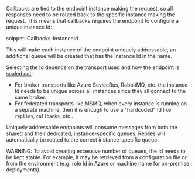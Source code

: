 
Callbacks are tied to the endpoint instance making the request, so all responses need to be routed back to the specific instance making the request. This means that callbacks requires the endpoint to configure a unique instance Id:

snippet: Callbacks-InstanceId

This will make each instance of the endpoint uniquely addressable, an additional queue will be created that has the instance Id in the name. 

Selecting the Id depends on the transport used and how the endpoint is [scaled out](/transports/scale-out.md#when-to-scale-out):
- For broker transports like Azure SeviceBus, RabbitMQ, etc. the instance Id needs to be unique across all instances since they all connect to the same broker.
- For federated transports like MSMQ, when every instance is running on a seprate machine, then it is enough to use a "hardcoded" Id like `replies`, `callbacks`, etc.. 

Uniquely addressable endpoints will consume messages from both the shared and their dedicated, instance-specific queues. Replies will automatically be routed to the correct instance-specific queue.

WARNING: To avoid creating excessive number of queues, the Id needs to be kept stable. For example, it may be retrieved from a configuration file or from the environment (e.g. role Id in Azure or machine name for on-premise deployments).
